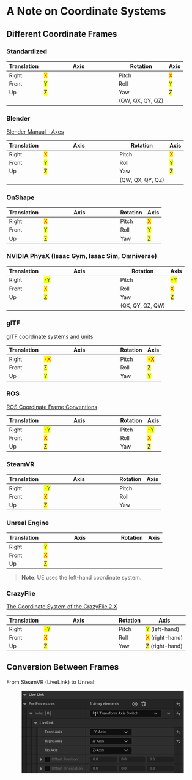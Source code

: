 # A Note on Coordinate Systems

## Different Coordinate Frames

### Standardized

<table><thead><tr><th>Translation</th><th width="182">Axis</th><th>Rotation</th><th>Axis</th></tr></thead><tbody><tr><td>Right</td><td><mark style="color:red;">X</mark></td><td>Pitch</td><td><mark style="color:red;">X</mark></td></tr><tr><td>Front</td><td><mark style="color:green;">Y</mark></td><td>Roll</td><td><mark style="color:green;">Y</mark></td></tr><tr><td>Up</td><td><mark style="color:blue;">Z</mark></td><td>Yaw</td><td><mark style="color:blue;">Z</mark></td></tr><tr><td></td><td></td><td>(QW, QX, QY, QZ)</td><td></td></tr></tbody></table>



### Blender

[Blender Manual - Axes](a-note-on-coordinate-systems.md#blender)

<table><thead><tr><th>Translation</th><th width="184">Axis</th><th>Rotation</th><th>Axis</th></tr></thead><tbody><tr><td>Right</td><td><mark style="color:red;">X</mark></td><td>Pitch</td><td><mark style="color:red;">X</mark></td></tr><tr><td>Front</td><td><mark style="color:green;">Y</mark></td><td>Roll</td><td><mark style="color:green;">Y</mark></td></tr><tr><td>Up</td><td><mark style="color:blue;">Z</mark></td><td>Yaw</td><td><mark style="color:blue;">Z</mark></td></tr><tr><td></td><td></td><td>(QW, QX, QY, QZ)</td><td></td></tr></tbody></table>



### OnShape

<table><thead><tr><th>Translation</th><th width="186">Axis</th><th>Rotation</th><th>Axis</th></tr></thead><tbody><tr><td>Right</td><td><mark style="color:red;">X</mark></td><td>Pitch</td><td><mark style="color:red;">X</mark></td></tr><tr><td>Front</td><td><mark style="color:green;">Y</mark></td><td>Roll</td><td><mark style="color:green;">Y</mark></td></tr><tr><td>Up</td><td><mark style="color:blue;">Z</mark></td><td>Yaw</td><td><mark style="color:blue;">Z</mark></td></tr></tbody></table>



### NVIDIA PhysX (Isaac Gym, Isaac Sim, Omniverse)

<table><thead><tr><th>Translation</th><th width="186">Axis</th><th>Rotation</th><th>Axis</th></tr></thead><tbody><tr><td>Right</td><td><mark style="color:green;">-Y</mark></td><td>Pitch</td><td><mark style="color:green;">-Y</mark></td></tr><tr><td>Front</td><td><mark style="color:red;">X</mark></td><td>Roll</td><td><mark style="color:red;">X</mark></td></tr><tr><td>Up</td><td><mark style="color:blue;">Z</mark></td><td>Yaw</td><td><mark style="color:blue;">Z</mark></td></tr><tr><td></td><td></td><td>(QX, QY, QZ, QW)</td><td></td></tr></tbody></table>



### glTF

[glTF coordinate systems and units](a-note-on-coordinate-systems.md#different-coordinate-frames)

<table><thead><tr><th>Translation</th><th width="186">Axis</th><th>Rotation</th><th>Axis</th></tr></thead><tbody><tr><td>Right</td><td><mark style="color:red;">-X</mark></td><td>Pitch</td><td><mark style="color:red;">-X</mark></td></tr><tr><td>Front</td><td><mark style="color:blue;">Z</mark></td><td>Roll</td><td><mark style="color:blue;">Z</mark></td></tr><tr><td>Up</td><td><mark style="color:green;">Y</mark></td><td>Yaw</td><td><mark style="color:green;">Y</mark></td></tr></tbody></table>



### ROS

[ROS Coordinate Frame Conventions](https://www.ros.org/reps/rep-0103.html#id19)

<table><thead><tr><th>Translation</th><th width="186">Axis</th><th>Rotation</th><th>Axis</th></tr></thead><tbody><tr><td>Right</td><td><mark style="color:green;">-Y</mark></td><td>Pitch</td><td><mark style="color:green;">-Y</mark></td></tr><tr><td>Front</td><td><mark style="color:red;">X</mark></td><td>Roll</td><td><mark style="color:red;">X</mark></td></tr><tr><td>Up</td><td><mark style="color:blue;">Z</mark></td><td>Yaw</td><td><mark style="color:blue;">Z</mark></td></tr></tbody></table>



### SteamVR

<table><thead><tr><th>Translation</th><th width="184">Axis</th><th>Rotation</th><th>Axis</th></tr></thead><tbody><tr><td>Right</td><td><mark style="color:green;">-Y</mark></td><td>Pitch</td><td></td></tr><tr><td>Front</td><td><mark style="color:red;">X</mark></td><td>Roll</td><td></td></tr><tr><td>Up</td><td><mark style="color:blue;">Z</mark></td><td>Yaw</td><td></td></tr></tbody></table>



### Unreal Engine

<table><thead><tr><th>Translation</th><th width="188">Axis</th><th>Rotation</th><th>Axis</th></tr></thead><tbody><tr><td>Right</td><td><mark style="color:green;">Y</mark></td><td></td><td></td></tr><tr><td>Front</td><td><mark style="color:red;">X</mark></td><td></td><td></td></tr><tr><td>Up</td><td><mark style="color:blue;">Z</mark></td><td></td><td></td></tr></tbody></table>

> **Note**: UE uses the left-hand coordinate system.



### CrazyFlie

[The Coordinate System of the CrazyFlie 2.X](https://www.bitcraze.io/documentation/system/platform/cf2-coordinate-system/)

<table><thead><tr><th>Translation</th><th width="182">Axis</th><th>Rotation</th><th>Axis</th></tr></thead><tbody><tr><td>Right</td><td><mark style="color:green;">-Y</mark></td><td>Pitch</td><td><mark style="color:green;">Y</mark> (left-hand)</td></tr><tr><td>Front</td><td><mark style="color:red;">X</mark></td><td>Roll</td><td><mark style="color:red;">X</mark> (right-hand)</td></tr><tr><td>Up</td><td><mark style="color:blue;">Z</mark></td><td>Yaw</td><td><mark style="color:blue;">Z</mark> (right-hand)</td></tr></tbody></table>



## Conversion Between Frames

From SteamVR (LiveLink) to Unreal:

<figure><img src="../.gitbook/assets/image (9) (2) (2).png" alt=""><figcaption></figcaption></figure>
